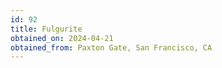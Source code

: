 ```yaml
---
id: 92
title: Fulgurite
obtained_on: 2024-04-21
obtained_from: Paxton Gate, San Francisco, CA
---
```

